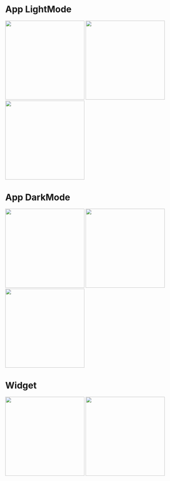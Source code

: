 <h1>App LightMode</h1>
<img src="https://github.com/user-attachments/assets/9d2a9960-ab56-4fc1-b4bc-fe4d4d72f316" width="250" />
<img src="https://github.com/user-attachments/assets/d254ea48-b7bd-4125-bedb-5fb8f4cb5d55" width="250" />
<img src="https://github.com/user-attachments/assets/4e05d97a-40ed-419f-aad2-497717e315f2" width="250" />

<h1>App DarkMode</h1>
<img src="https://github.com/user-attachments/assets/a3937003-3d3b-4186-8ee5-f144047dc03c" width="250" />
<img src="https://github.com/user-attachments/assets/50aa3bb3-fbe6-44e4-84af-eee85c76c64d" width="250" />
<img src="https://github.com/user-attachments/assets/3c35d640-590a-4851-ad11-ac3db1fd6c47" width="250" />

<h1>Widget</h1>
<img src="https://github.com/user-attachments/assets/7eb0ada7-1c77-4b71-8ecf-1804bc0d15ac" width="250" />
<img src="https://github.com/user-attachments/assets/11cf55ee-fc2e-4910-aa5b-a928b6493836" width="250" />
